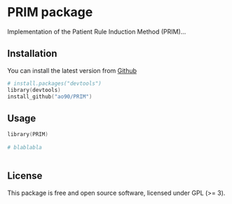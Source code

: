 # PRIM package
Implementation of the Patient Rule Induction Method (PRIM)...


 
 
## Installation
 
You can install the latest version from
[Github](https://github.com/ao90/PRIM)
 
```s
# install.packages("devtools")
library(devtools)
install_github("ao90/PRIM") 
```
 
## Usage
 
```s
library(PRIM)
 
# blablabla
 
```
 
## License
 
This package is free and open source software, licensed under GPL (>= 3).
